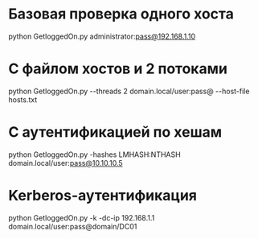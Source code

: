 # Базовая проверка одного хоста
python GetloggedOn.py administrator:pass@192.168.1.10

# С файлом хостов и 2 потоками
python GetloggedOn.py --threads 2 domain.local/user:pass@ --host-file hosts.txt

# С аутентификацией по хешам
python GetloggedOn.py -hashes LMHASH:NTHASH domain.local/user:pass@10.10.10.5

# Kerberos-аутентификация
python GetloggedOn.py -k -dc-ip 192.168.1.1 domain.local/user:pass@domain/DC01
